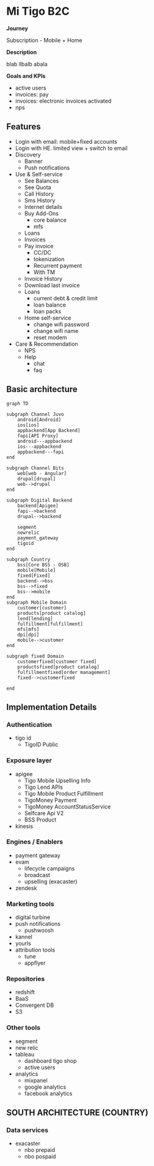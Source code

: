
# Mi Tigo B2C

**Journey**

Subscription - Mobile + Home

**Description**

blab llbalb abala 

**Goals and KPIs**
- active users
- invoices: pay
- invoices: electronic invoices activated
- nps

## Features
- Login with email: mobile+fixed accounts
- Login with HE. limited view + switch to email
- Discovery
    - Banner
    - Push notifications
- Use & Self-service
    - See Balances
    - See Quota
    - Call History
    - Sms History
    - Internet details 
    - Buy Add-Ons
        - core balance
        - mfs
    - Loans
    - Invoices
    - Pay invoice
        - CC/DC
        - tokenization
        - Recurrent payment
        - With TM
    - Invoice History
    - Download last invoice
    - Loans
        - current debt & credit limit
        - loan balance
        - loan packs
    - Home self-service
        - change wifi password
        - change wifi name
        - reset modem
- Care & Recommendation
    - NPS
    - Help
        - chat
        - faq

## Basic architecture

```mermaid
graph TD

subgraph Channel Juvo
    android[Android]
    ios[ios]
    appbackend[App Backend]
    fapi[API Proxy]
    android---appbackend
    ios---appbackend
    appbackend---fapi
end

subgraph Channel Bits
    web[web - Angular]
    drupal[drupal]
    web-->drupal
end

subgraph Digital Backend
    backend[Apigee]
    fapi-->backend
    drupal-->backend

    segment
    newrelic
    payment_gateway
    tigoid
end

subgraph Country
    bss[Core BSS - OSB]
    mobile[Mobile]
    fixed[Fixed]
    backend-->bss
    bss-->fixed
    bss-->mobile
end
subgraph Mobile Domain
    customer[customer]
    products[product catalog]
    lend[lending]
    fulfillment[fulfillment]
    mfs[mfs]
    dpi[dpi]
    mobile-->customer
end

subgraph fixed Domain
    customerfixed[customer fixed]
    productsfixed[product catalog]
    fulfillmentfixed[order management]
    fixed-->customerfixed

end

```



## Implementation Details

### Authentication
- tigo id
    - TigoID Public

### Exposure layer
- apigee
    - Tigo Mobile Upselling Info
    - Tigo Lend APIs
    - Tigo Mobile Product Fulfillment
    - TigoMoney Payment
    - TigoMoney AccountStatusService
    - Selfcare Api V2
    - BSS Product
- kinesis

### Engines / Enablers
- payment gateway
- evam
    - lifecycle campaigns
    - broadcast
    - upselling (exacaster)
- zendesk

### Marketing tools
- digital turbine
- push notifications
    - pushwoosh
- kannel
- yourls
- attribution tools
    - tune
    - appflyer

### Repositories
- redshift
- BaaS
- Convergent DB
- S3

### Other tools
- segment
- new relic
- tableau
    - dashboard tigo shop
    - active users
- analytics
    - mixpanel
    - google analytics
    - facebook analytics

## SOUTH ARCHITECTURE (COUNTRY)

### Data services
- exacaster
    - nbo prepaid
    - nbo pospaid

